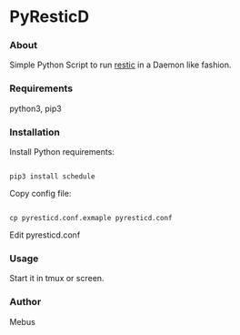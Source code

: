 # PyResticD

### About

Simple Python Script to run [restic](https://restic.github.io/) in a Daemon like fashion.

### Requirements

python3, pip3

### Installation

Install Python requirements:

<code>
pip3 install schedule
</code>

Copy config file:

<code>
cp pyresticd.conf.exmaple pyresticd.conf
</code>

Edit pyresticd.conf

### Usage

Start it in tmux or screen.

### Author

Mebus
